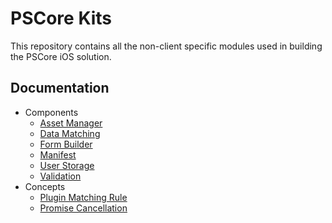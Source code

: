 # PSCore Kits

This repository contains all the non-client specific modules used in building the PSCore iOS solution.

## Documentation
* Components
  * [Asset Manager](Documentation/AssetManager.md)
  * [Data Matching](Documentation/DataMatching.md)
  * [Form Builder](Documentation/FormBuilder.md)
  * [Manifest](Documentation/Manifest.md)
  * [User Storage](Documentation/UserStorage.md)
  * [Validation](Documentation/Validation.md)
* Concepts
  * [Plugin Matching Rule](Documentation/Plugin%20Matching%20Rule.md)
  * [Promise Cancellation](Documentation/PromiseCancellation.md)
